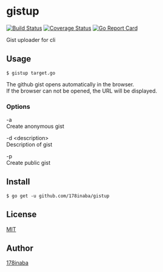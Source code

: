 # gistup

[![Build Status](https://travis-ci.org/178inaba/gistup.svg?branch=master)](https://travis-ci.org/178inaba/gistup)
[![Coverage Status](https://coveralls.io/repos/github/178inaba/gistup/badge.svg?branch=master)](https://coveralls.io/github/178inaba/gistup?branch=master)
[![Go Report Card](https://goreportcard.com/badge/github.com/178inaba/gistup)](https://goreportcard.com/report/github.com/178inaba/gistup)

Gist uploader for cli

## Usage

```console
$ gistup target.go
```

The github gist opens automatically in the browser.  
If the browser can not be opened, the URL will be displayed.

### Options

-a  
	Create anonymous gist

-d \<description\>  
	Description of gist

-p  
	Create public gist

## Install

```console
$ go get -u github.com/178inaba/gistup
```

## License

[MIT](LICENSE)

## Author

[178inaba](https://github.com/178inaba)
